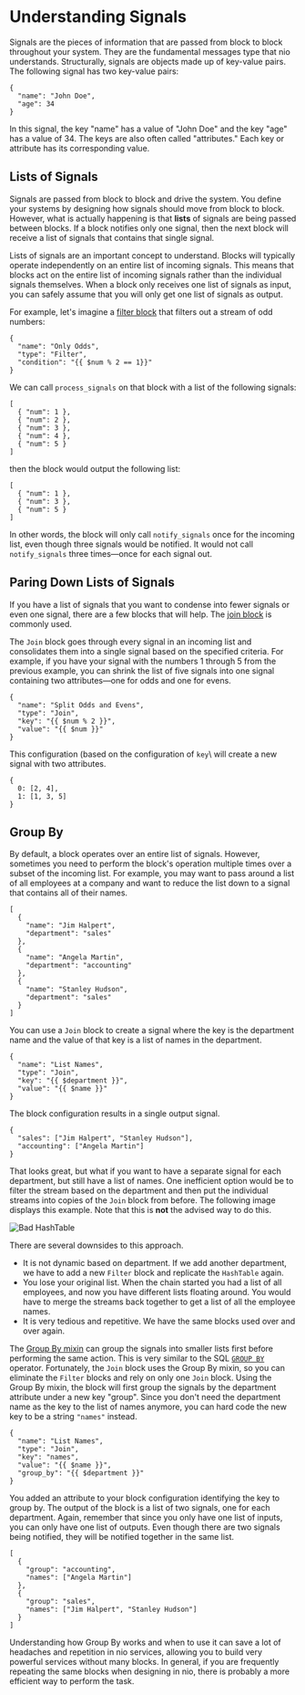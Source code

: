 # Understanding Signals

Signals are the pieces of information that are passed from block to block throughout your system. They are the fundamental messages type that nio understands. Structurally, signals are objects made up of key-value pairs. The following signal has two key-value pairs:
```
{
  "name": "John Doe",
  "age": 34
}
```

In this signal, the key "name" has a value of "John Doe" and the key "age" has a value of 34. The keys are also often called "attributes." Each key or attribute has its corresponding value.

## Lists of Signals

Signals are passed from block to block and drive the system. You define your systems by designing how signals should move from block to block. However, what is actually happening is that **lists** of signals are being passed between blocks. If a block notifies only one signal, then the next block will receive a list of signals that contains that single signal.

Lists of signals are an important concept to understand. Blocks will typically operate independently on an entire list of incoming signals. This means that blocks act on the entire list of incoming signals rather than the individual signals themselves. When a block only receives one list of signals as input, you can safely assume that you will only get one list of signals as output.

For example, let's imagine a [filter block](https://blocks.n.io/Filter) that filters out a stream of odd numbers:

```
{
  "name": "Only Odds",
  "type": "Filter",
  "condition": "{{ $num % 2 == 1}}"
}
```

We can call `process_signals` on that block with a list of the following signals:
```
[
  { "num": 1 },
  { "num": 2 },
  { "num": 3 },
  { "num": 4 },
  { "num": 5 }
]
```

then the block would output the following list:

```
[
  { "num": 1 },
  { "num": 3 },
  { "num": 5 }
]
```

In other words, the block will only call `notify_signals` once for the incoming list, even though three signals would be notified. It would not call `notify_signals` three times—once for each signal out.

## Paring Down Lists of Signals

If you have a list of signals that you want to condense into fewer signals or even one signal, there are a few blocks that will help. The [join block](https://blocks.n.io/Join) is commonly used.  

The `Join` block goes through every signal in an incoming list and consolidates them into a single signal based on the specified criteria. For example, if you have your signal with the numbers 1 through 5 from the previous example, you can shrink the list of five signals into one signal containing two attributes—one for odds and one for evens.
```
{
  "name": "Split Odds and Evens",
  "type": "Join",
  "key": "{{ $num % 2 }}",
  "value": "{{ $num }}"
}
```

This configuration (based on the configuration of `key`\ will create a new signal with two attributes.
```
{
  0: [2, 4],
  1: [1, 3, 5]
}
```

## Group By

By default, a block operates over an entire list of signals. However, sometimes you need to perform the block's operation multiple times over a subset of the incoming list. For example, you may want to pass around a list of all employees at a company and want to reduce the list down to a signal that contains all of their names.
```
[
  {
    "name": "Jim Halpert",
    "department": "sales"
  },
  {
    "name": "Angela Martin",
    "department": "accounting"
  },
  {
    "name": "Stanley Hudson",
    "department": "sales"
  }
]
```
You can use a `Join` block to create a signal where the key is the department name and the value of that key is a list of names in the department.
```
{
  "name": "List Names",
  "type": "Join",
  "key": "{{ $department }}",
  "value": "{{ $name }}"
}
```

The block configuration results in a single output signal.
```
{
  "sales": ["Jim Halpert", "Stanley Hudson"],
  "accounting": ["Angela Martin"]
}
```

That looks great, but what if you want to have a separate signal for each department, but still have a list of names. One inefficient option would be to filter the stream based on the department and then put the individual streams into copies of the `Join` block from before. The following image displays this example. Note that this is **not** the advised way to do this.

![Bad HashTable](/img/bad-hash-table.png)

There are several downsides to this approach.

* It is not dynamic based on department. If we add another department, we have to add a new `Filter` block and replicate the `HashTable` again.
* You lose your original list. When the chain started you had a list of all employees, and now you have different lists floating around. You would have to merge the streams back together to get a list of all the employee names.
* It is very tedious and repetitive. We have the same blocks used over and over again.

The [Group By mixin](https://github.com/niolabs/nio/tree/master/nio/block/mixins/group_by) can group the signals into smaller lists first before performing the same action. This is very similar to the SQL [`GROUP BY`](https://www.w3schools.com/sql/sql_groupby.asp) operator. Fortunately, the `Join` block uses the Group By mixin, so you can eliminate the `Filter` blocks and rely on only one `Join` block. Using the Group By mixin, the block will first group the signals by the department attribute under a new key "group". Since you don't need the department name as the key to the list of names anymore, you can hard code the new key to be a string `"names"` instead.

```
{
  "name": "List Names",
  "type": "Join",
  "key": "names",
  "value": "{{ $name }}",
  "group_by": "{{ $department }}"
}
```

You added an attribute to your block configuration identifying the key to group by. The output of the block is a list of two signals, one for each department. Again, remember that since you only have one list of inputs, you can only have one list of outputs. Even though there are two signals being notified, they will be notified together in the same list.
```
[
  {
    "group": "accounting",
    "names": ["Angela Martin"]
  },
  {
    "group": "sales",
    "names": ["Jim Halpert", "Stanley Hudson"]
  }
]
```

Understanding how Group By works and when to use it can save a lot of headaches and repetition in nio services, allowing you to build very powerful services without many blocks. In general, if you are frequently repeating the same blocks when designing in nio, there is probably a more efficient way to perform the task.

